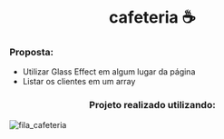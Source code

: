 <h1 align="center">cafeteria ☕</h1>

### Proposta:
- Utilizar Glass Effect em algum lugar da página
- Listar os clientes em um array

<h3 align="center">Projeto realizado utilizando: </h3>


![fila_cafeteria](https://user-images.githubusercontent.com/72527935/139356155-e4089c96-eb2d-47e7-9477-59f1aba53f47.PNG)
